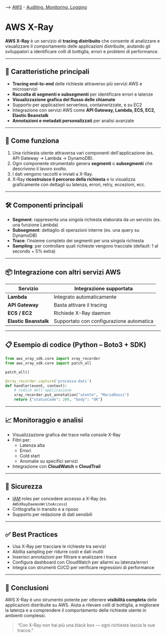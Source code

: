 --> [AWS](/00-Intro/AWS.md)  -  [Auditing, Monitoring, Logging](/08-Auditing-Monitoring-Logging/Auditing-Monitoring-Logging.md)
# AWS X-Ray

**AWS X-Ray** è un servizio di **tracing distribuito** che consente di analizzare e visualizzare il comportamento delle applicazioni distribuite, aiutando gli sviluppatori a identificare colli di bottiglia, errori e problemi di performance.

---

## 🧩 Caratteristiche principali

- **Tracing end-to-end** delle richieste attraverso più servizi AWS e microservizi
- **Raccolta di segmenti e subsegmenti** per identificare errori e latenze
- **Visualizzazione grafica del flusso delle chiamate**
- Supporto per applicazioni serverless, containerizzate, e su EC2
- Integrazione con servizi AWS come **API Gateway, Lambda, ECS, EC2, Elastic Beanstalk**
- **Annotazioni e metadati personalizzati** per analisi avanzate

---

## 🚀 Come funziona

1. Una richiesta utente attraversa vari componenti dell'applicazione (es. API Gateway → Lambda → DynamoDB).
2. Ogni componente strumentato genera **segmenti** o **subsegmenti** che descrivono il lavoro svolto.
3. I dati vengono raccolti e inviati a X-Ray.
4. X-Ray **ricostruisce il percorso della richiesta** e lo visualizza graficamente con dettagli su latenza, errori, retry, eccezioni, ecc.

---

## 🛠️ Componenti principali

- **Segment**: rappresenta una singola richiesta elaborata da un servizio (es. una funzione Lambda)
- **Subsegment**: dettaglio di operazioni interne (es. una query su DynamoDB)
- **Trace**: l’insieme completo dei segmenti per una singola richiesta
- **Sampling**: per controllare quali richieste vengono tracciate (default: 1 al secondo + 5% extra)

---

## 📦 Integrazione con altri servizi AWS

| Servizio         | Integrazione supportata    |
|------------------|----------------------------|
| **Lambda**       | Integrato automaticamente  |
| **API Gateway**  | Basta attivare il tracing  |
| **ECS / EC2**    | Richiede X-Ray daemon      |
| **Elastic Beanstalk** | Supportato con configurazione automatica |

---

## 📋 Esempio di codice (Python – Boto3 + SDK)

```python
from aws_xray_sdk.core import xray_recorder
from aws_xray_sdk.core import patch_all

patch_all()

@xray_recorder.capture('processa-dati')
def handler(event, context):
    # codice dell’applicazione
    xray_recorder.put_annotation("utente", "MarioRossi")
    return {"statusCode": 200, "body": "OK"}
```

---

## 📈 Monitoraggio e analisi

- Visualizzazione grafica dei trace nella console X-Ray
- Filtri per:
  - Latenza alta
  - Errori
  - Cold start
  - Anomalie su specifici servizi
- Integrazione con **CloudWatch** e **CloudTrail**

---

## 🔐 Sicurezza

- [IAM](/09-Sicurezza-Compliance-Governance/Sicurezza/AWS-IAM.md) roles per concedere accesso a X-Ray (es. `AWSXRayDaemonWriteAccess`)
- Crittografia in transito e a riposo
- Supporto per redazione di dati sensibili

---

## ✅ Best Practices

- Usa X-Ray per tracciare le richieste tra servizi
- Abilita sampling per ridurre costi e dati inutili
- Inserisci annotazioni per filtrare e analizzare i trace
- Configura dashboard con CloudWatch per allarmi su latenza/errori
- Integra con strumenti CI/CD per verificare regressioni di performance

---

## 📌 Conclusioni

AWS X-Ray è uno strumento potente per ottenere **visibilità completa** delle applicazioni distribuite su AWS. Aiuta a rilevare colli di bottiglia, a migliorare la latenza e a comprendere il comportamento delle richieste utente in ambienti complessi.

> “Con X-Ray non hai più una black box — ogni richiesta lascia le sue tracce.”
